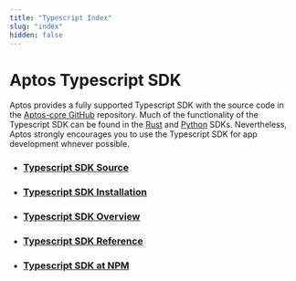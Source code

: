 ```yaml
---
title: "Typescript Index"
slug: "index"
hidden: false
---
```


# Aptos Typescript SDK

Aptos provides a fully supported Typescript SDK with the source code in the [Aptos-core GitHub](https://github.com/aptos-labs/aptos-core/tree/main/ecosystem/typescript/sdk) repository. Much of the functionality of the Typescript SDK can be found in the [Rust](rust-sdk.md) and [Python](python-sdk.md) SDKs. Nevertheless, Aptos strongly encourages you to use the Typescript SDK for app development whnever possible.

- ### [Typescript SDK Source](https://github.com/aptos-labs/aptos-core/tree/main/ecosystem/typescript/sdk)
- ### [Typescript SDK Installation](typescript-sdk.md)
- ### [Typescript SDK Overview](typescript-sdk-overview.md)
- ### [Typescript SDK Reference](https://aptos-labs.github.io/ts-sdk-doc/)
- ### [Typescript SDK at NPM](https://www.npmjs.com/package/aptos)